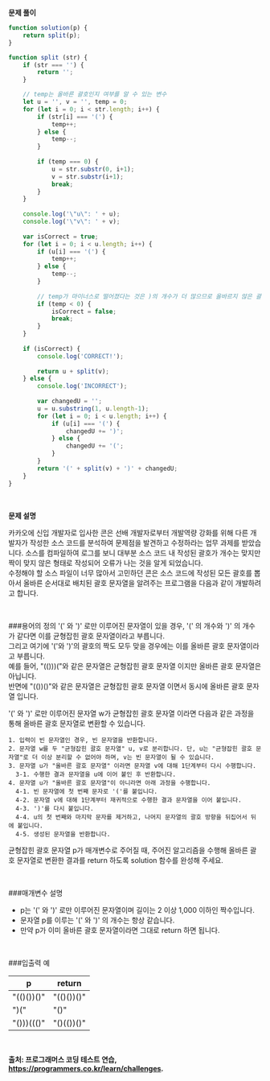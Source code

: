**문제 풀이**  

~~~javascript
function solution(p) {
    return split(p);
}

function split (str) {
    if (str === '') {
        return '';
    }

    // temp는 올바른 괄호인지 여부를 알 수 있는 변수
    let u = '', v = '', temp = 0;
    for (let i = 0; i < str.length; i++) {
        if (str[i] === '(') {
            temp++;
        } else {
            temp--;
        }
        
        if (temp === 0) {
            u = str.substr(0, i+1);
            v = str.substr(i+1);
            break;
        }
    }
    
    console.log('\"u\": ' + u);
    console.log('\"v\": ' + v);
    
    var isCorrect = true;
    for (let i = 0; i < u.length; i++) {
        if (u[i] === '(') {
            temp++;
        } else {
            temp--;
        }
        
        // temp가 마이너스로 떨어졌다는 것은 )의 개수가 더 많으므로 올바르지 않은 괄호 문자열
        if (temp < 0) {
            isCorrect = false;
            break;
        }
    }
    
    if (isCorrect) {
        console.log('CORRECT!');
        
        return u + split(v);
    } else {
        console.log('INCORRECT');
        
        var changedU = '';
        u = u.substring(1, u.length-1);
        for (let i = 0; i < u.length; i++) {
            if (u[i] === '(') {
                changedU += ')';
            } else {
                changedU += '(';
            }
        }
        return '(' + split(v) + ')' + changedU;
    }
}
~~~

<br/>

**문제 설명**    

카카오에 신입 개발자로 입사한 콘은 선배 개발자로부터 개발역량 강화를 위해 다른 개발자가 작성한 소스 코드를 분석하여 문제점을 발견하고 수정하라는 업무 과제를 받았습니다. 소스를 컴파일하여 로그를 보니 대부분 소스 코드 내 작성된 괄호가 개수는 맞지만 짝이 맞지 않은 형태로 작성되어 오류가 나는 것을 알게 되었습니다.
<br/>
수정해야 할 소스 파일이 너무 많아서 고민하던 콘은 소스 코드에 작성된 모든 괄호를 뽑아서 올바른 순서대로 배치된 괄호 문자열을 알려주는 프로그램을 다음과 같이 개발하려고 합니다.

<br/>

###용어의 정의
'(' 와 ')' 로만 이루어진 문자열이 있을 경우, '(' 의 개수와 ')' 의 개수가 같다면 이를 균형잡힌 괄호 문자열이라고 부릅니다.<br/>
그리고 여기에 '('와 ')'의 괄호의 짝도 모두 맞을 경우에는 이를 올바른 괄호 문자열이라고 부릅니다.<br/>
예를 들어, "(()))("와 같은 문자열은 균형잡힌 괄호 문자열 이지만 올바른 괄호 문자열은 아닙니다.<br/>
반면에 "(())()"와 같은 문자열은 균형잡힌 괄호 문자열 이면서 동시에 올바른 괄호 문자열 입니다.<br/>

'(' 와 ')' 로만 이루어진 문자열 w가 균형잡힌 괄호 문자열 이라면 다음과 같은 과정을 통해 올바른 괄호 문자열로 변환할 수 있습니다.


~~~
1. 입력이 빈 문자열인 경우, 빈 문자열을 반환합니다. 
2. 문자열 w를 두 "균형잡힌 괄호 문자열" u, v로 분리합니다. 단, u는 "균형잡힌 괄호 문자열"로 더 이상 분리할 수 없어야 하며, v는 빈 문자열이 될 수 있습니다. 
3. 문자열 u가 "올바른 괄호 문자열" 이라면 문자열 v에 대해 1단계부터 다시 수행합니다. 
  3-1. 수행한 결과 문자열을 u에 이어 붙인 후 반환합니다. 
4. 문자열 u가 "올바른 괄호 문자열"이 아니라면 아래 과정을 수행합니다. 
  4-1. 빈 문자열에 첫 번째 문자로 '('를 붙입니다. 
  4-2. 문자열 v에 대해 1단계부터 재귀적으로 수행한 결과 문자열을 이어 붙입니다. 
  4-3. ')'를 다시 붙입니다. 
  4-4. u의 첫 번째와 마지막 문자를 제거하고, 나머지 문자열의 괄호 방향을 뒤집어서 뒤에 붙입니다. 
  4-5. 생성된 문자열을 반환합니다.
~~~

균형잡힌 괄호 문자열 p가 매개변수로 주어질 때, 주어진 알고리즘을 수행해 올바른 괄호 문자열로 변환한 결과를 return 하도록 solution 함수를 완성해 주세요.

<br/>

###매개변수 설명

- p는 '(' 와 ')' 로만 이루어진 문자열이며 길이는 2 이상 1,000 이하인 짝수입니다.
- 문자열 p를 이루는 '(' 와 ')' 의 개수는 항상 같습니다.
- 만약 p가 이미 올바른 괄호 문자열이라면 그대로 return 하면 됩니다.

<br/>

###입출력 예

|**p**|**return**|
|---|---|
|"(()())()"|"(()())()"|
|")("|"()"|
|"()))((()"|"()(())()"|

<br/>

**출처: 프로그래머스 코딩 테스트 연습, https://programmers.co.kr/learn/challenges.**